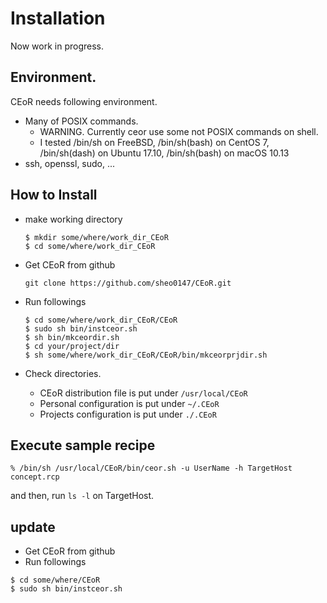 # Installation

Now work in progress.

## Environment.
CEoR needs following environment.
* Many of POSIX commands.
  * WARNING. Currently ceor use some not POSIX commands on shell.
  * I tested /bin/sh on FreeBSD, /bin/sh(bash) on CentOS 7, /bin/sh(dash) on Ubuntu 17.10, /bin/sh(bash) on macOS 10.13
* ssh, openssl, sudo, ...

## How to Install

* make working directory
  ```
  $ mkdir some/where/work_dir_CEoR
  $ cd some/where/work_dir_CEoR
  ```
* Get CEoR from github
  ```
  git clone https://github.com/sheo0147/CEoR.git
  ```
* Run followings
  ```
  $ cd some/where/work_dir_CEoR/CEoR
  $ sudo sh bin/instceor.sh
  $ sh bin/mkceordir.sh
  $ cd your/project/dir
  $ sh some/where/work_dir_CEoR/CEoR/bin/mkceorprjdir.sh
  ```

* Check directories.
  * CEoR distribution file is put under `/usr/local/CEoR`
  * Personal configuration is put under `~/.CEoR`
  * Projects configuration is put under `./.CEoR`

## Execute sample recipe

```
% /bin/sh /usr/local/CEoR/bin/ceor.sh -u UserName -h TargetHost concept.rcp
```
and then, run `ls -l` on TargetHost.

## update

* Get CEoR from github
* Run followings
```
$ cd some/where/CEoR
$ sudo sh bin/instceor.sh
```
